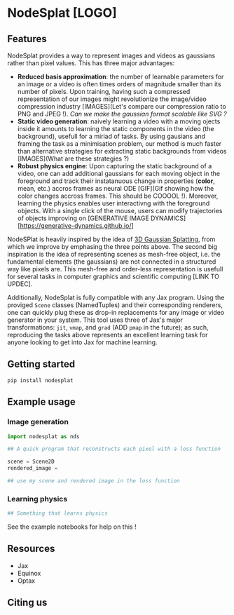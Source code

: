 # NodeSplat [LOGO]

## Features

NodeSplat provides a way to represent images and videos as gaussians rather than pixel values. This has three major advantages:
- **Reduced basis approximation**: the number of learnable parameters for an image or a video is often times orders of magnitude smaller than its number of pixels. Upon training, having such a compressed representation of our images might revolutionize the image/video compression industry [IMAGES](Let's compare our compression ratio to PNG and JPEG !). _Can we make the gaussian format scalable like SVG ?_
- **Static video generation**: naively learning a video with a moving ojects inside it amounts to learning the static components in the video (the background), usefull for a miriad of tasks. By using gausians and framing the task as a minimisation problem, our method is much faster than alternative strategies for extracting static backgrounds from videos [IMAGES](What are these strategies ?)
- **Robust physics engine**: Upon capturing the static background of a video, one can add additional gaussians for each moving object in the foreground and track their instatanuous change in properties (**color**, mean, etc.) accros frames as neural ODE [GIF](Gif showing how the color changes accross frames. This should be COOOOL !). Moreover, learning the physics enables user interactivng with the foreground objects. With a single click of the mouse, users can modify trajectories of objects improving on [GENERATIVE IMAGE DYNAMICS][https://generative-dynamics.github.io/]

NodeSPlat is heavily inspired by the idea of [3D Gaussian Splatting](), from which we improve by emphasing the three points above. The second big inspiration is the idea of representing scenes as mesh-free object, i.e. the fundamental elements (the gaussians) are not connected in a structured way like pixels are. This mesh-free and order-less representation is usefull for several tasks in computer graphics and scientific computing [LINK TO UPDEC].   

Additionally, NodeSplat is fully compatible with any Jax program. Using the proviged `Scene` classes (NamedTuples) and their corresponding renderers, one can quickly plug these as drop-in replacements for any image or video generator in your system. This tool uses three of Jax's major transformations: `jit`, `vmap`, and `grad` (ADD `pmap` in the future); as such, reproducing the tasks above represents an excellent learning task for anyone looking to get into Jax for machine learning.

## Getting started
`pip install nodesplat`

## Example usage

### Image generation
```python
import nodesplat as nds

## A quick program that reconstructs each pixel with a loss function

scene = Scene2D
rendered_image =

## use my scene and rendered image in the loss function


```

### Learning physics
```python
## Something that learns physics
```
See the example notebooks for help on this !



## Resources
- Jax
- Equinox
- Optax


## Citing us
